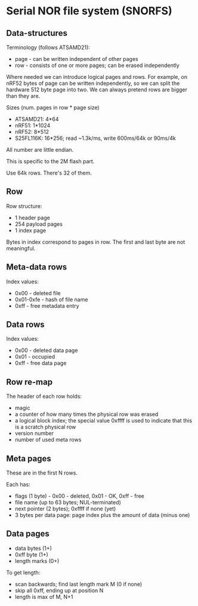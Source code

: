 # Serial NOR file system (SNORFS)

## Data-structures

Terminology (follows ATSAMD21):

* page - can be written independent of other pages
* row - consists of one or more pages; can be erased independently

Where needed we can introduce logical pages and rows. For example, on nRF52 bytes of
page can be written independently, so we can split the hardware 512 byte page into two.
We can always pretend rows are bigger than they are.

Sizes (num. pages in row * page size)
* ATSAMD21: 4*64
* nRF51: 1*1024
* nRF52: 8*512
* S25FL116K: 16*256; read ~1.3k/ms, write 600ms/64k or 90ms/4k 

All number are little endian.

This is specific to the 2M flash part.

Use 64k rows. There's 32 of them.

## Row

Row structure:
* 1 header page
* 254 payload pages
* 1 index page

Bytes in index correspond to pages in row. The first and last byte are not meaningful.

## Meta-data rows

Index values:
* 0x00 - deleted file
* 0x01-0xfe - hash of file name
* 0xff - free metadata entry

## Data rows

Index values:
* 0x00 - deleted data page
* 0x01 - occupied
* 0xff - free data page

## Row re-map

The header of each row holds:
* magic
* a counter of how many times the physical row was erased
* a logical block index; the special value 0xffff is used to indicate that this is 
  a scratch physical row
* version number
* number of used meta rows

## Meta pages

These are in the first N rows.

Each has:
* flags (1 byte) - 0x00 - deleted, 0x01 - OK, 0xff - free
* file name (up to 63 bytes; NUL-terminated)
* next pointer (2 bytes); 0xffff if none (yet)
* 3 bytes per data page: page index plus the amount of data (minus one)

## Data pages

* data bytes (1+)
* 0xff byte (1+)
* length marks (0+)

To get length:
* scan backwards; find last length mark M (0 if none)
* skip all 0xff, ending up at position N
* length is max of M, N+1